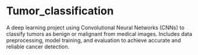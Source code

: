 # Tumor_classification
A deep learning project using Convolutional Neural Networks (CNNs) to classify tumors as benign or malignant from medical images. Includes data preprocessing, model training, and evaluation to achieve accurate and reliable cancer detection.
